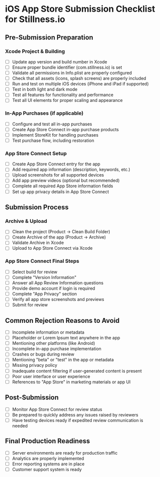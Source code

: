 
# iOS App Store Submission Checklist for Stillness.io

## Pre-Submission Preparation

### Xcode Project & Building
- [ ] Update app version and build number in Xcode
- [ ] Ensure proper bundle identifier (com.stillness.io) is set
- [ ] Validate all permissions in Info.plist are properly configured
- [ ] Check that all assets (icons, splash screens) are properly included
- [ ] Run and test on multiple iOS devices (iPhone and iPad if supported)
- [ ] Test in both light and dark mode
- [ ] Test all features for functionality and performance
- [ ] Test all UI elements for proper scaling and appearance

### In-App Purchases (if applicable)
- [ ] Configure and test all in-app purchases
- [ ] Create App Store Connect in-app purchase products
- [ ] Implement StoreKit for handling purchases
- [ ] Test purchase flow, including restoration

### App Store Connect Setup
- [ ] Create App Store Connect entry for the app
- [ ] Add required app information (description, keywords, etc.)
- [ ] Upload screenshots for all supported devices
- [ ] Add app preview videos (optional but recommended)
- [ ] Complete all required App Store information fields
- [ ] Set up app privacy details in App Store Connect

## Submission Process

### Archive & Upload
- [ ] Clean the project (Product → Clean Build Folder)
- [ ] Create Archive of the app (Product → Archive)
- [ ] Validate Archive in Xcode
- [ ] Upload to App Store Connect via Xcode

### App Store Connect Final Steps
- [ ] Select build for review
- [ ] Complete "Version Information"
- [ ] Answer all App Review Information questions
- [ ] Provide demo account if login is required
- [ ] Complete "App Privacy" section
- [ ] Verify all app store screenshots and previews
- [ ] Submit for review

## Common Rejection Reasons to Avoid
- [ ] Incomplete information or metadata
- [ ] Placeholder or Lorem Ipsum text anywhere in the app
- [ ] Mentioning other platforms (like Android)
- [ ] Incomplete in-app purchase implementation
- [ ] Crashes or bugs during review
- [ ] Mentioning "beta" or "test" in the app or metadata
- [ ] Missing privacy policy
- [ ] Inadequate content filtering if user-generated content is present
- [ ] Poor user interface or user experience
- [ ] References to "App Store" in marketing materials or app UI

## Post-Submission
- [ ] Monitor App Store Connect for review status
- [ ] Be prepared to quickly address any issues raised by reviewers
- [ ] Have testing devices ready if expedited review communication is needed

## Final Production Readiness
- [ ] Server environments are ready for production traffic
- [ ] Analytics are properly implemented
- [ ] Error reporting systems are in place
- [ ] Customer support system is ready
